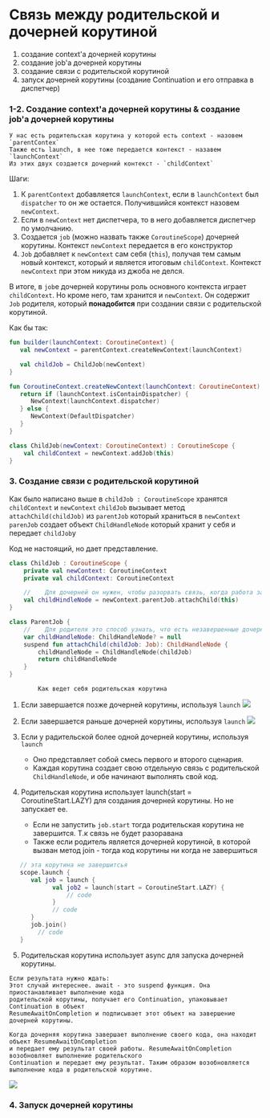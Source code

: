 # Связь между родительской и дочерней корутиной

1. создание context'а дочерней корутины
2. создание job'а дочерней корутины
3. создание связи с родительской корутиной
4. запуск дочерней корутины (создание Continuation и его отправка в диспетчер)

### 1-2. Создание context'а дочерней корутины & создание job'а дочерней корутины

    У нас есть родительская корутина у которой есть context - назовем `parentContex`
    Также есть launch, в нее тоже передается контекст - назавем `launchContext`
    Из этих двух создается дочерний контекст - `childContext`

Шаги:

1. К `parentContext` добавляется `launchContext`, если в `launchContext` был `dispatcher` то он же
   остается. Получившийся контекст назовем `newContext`.
2. Если в `newContext` нет диспетчера, то в него добавляется диспетчер по умолчанию.
3. Создается `job` (можно назвать также `CoroutineScope`) дочерней корутины. Контекст `newContext`
   передается в его конструктор
4. `Job` добавляет к `newContext` сам себя (`this`), получая тем самым новый контекст, который и
   является итоговым `childContext`. Контекст `newContext` при этом никуда из джоба не делся.

В итоге, в `job`е дочерней корутины роль основного контекста играет `childContext`. Но кроме него,
там хранится и `newContext`. Он содержит `Job` родителя, который **понадобится** при создании связи
с родительской корутиной.

 Как бы так:

```kotlin
fun builder(launchContext: CoroutineContext) {
   val newContext = parentContext.createNewContext(launchContext)

   val childJob = ChildJob(newContext)
}

fun CoroutineContext.createNewContext(launchContext: CoroutineContext): NewContext {
   return if (launchContext.isContainDispatcher) {
      NewContext(launchContext.dispatcher)
   } else {
      NewContext(DefaultDispatcher)
   }
}
```

```kotlin
class ChildJob(newContext: CoroutineContext) : CoroutineScope {
    val childContext = newContext.addJob(this)
}
```

### 3. Создание связи с родительской корутиной

Как было написано выше в `childJob : CoroutineScope` хранятся `childContext` и `newContext`
`childJob` вызывает метод `attachChild(childJob)` из `parentJob` который храниться в `newContext`
`parenJob` создает объект `ChildHandleNode` который хранит у себя и передает `childJob`у

Код не настоящий, но дает представление.

```kotlin
class ChildJob : CoroutineScope {
    private val newContext: CoroutineContext
    private val childContext: CoroutineContext

    //    Для дочерней он нужен, чтобы разорвать связь, когда работа завершена
    val childHindleNode = newContext.parentJob.attachChild(this)
}

class ParentJob {
    //    Для родителя это способ узнать, что есть незавершенные дочерние корутины. 
    var childHandleNode: ChildHandleNode? = null
    suspend fun attachChild(childJob: Job): ChildHandleNode {
        childHandleNode = ChildHandleNode(childJob)
        return childHandleNode
    }
}
```

            Как ведет себя родительская корутина

1. Если завершается позже дочерней корутины, используя `launch`
   ![](https://github.com/RustamSaga/Coroutines/blob/master/imageres/first%20.jpeg)
2. Если завершается раньше дочерней корутины, используя `launch`
   ![](https://github.com/RustamSaga/Coroutines/blob/master/imageres/second.jpeg)
3. Если у радительской более одной дочерней корутины, используя `launch`
    * Оно представляет собой смесь первого и второго сценария.
    * Каждая корутина создает свою отдельную связь с родительской `ChildHandleNode`, и обе начинают
      выполнять свой код.

4. Родительская корутина использует launch(start = CoroutineStart.LAZY) для создания дочерней
   корутины. Но не запускает ее.
    * Если не запустить `job.start` тогда родительская корутина не завершится. Т.к связь не будет
      разоравана
    * Также если родитель является дочерней корутиной, в которой вызван метод join - тогда код
      корутины ни когда не завершиться
```kotlin
   // эта корутина не завершитсья
   scope.launch {
      val job = launch {
            val job2 = launch(start = CoroutineStart.LAZY) {
                // code
            }        
            // code
      }
      job.join()
        // code
   }
```
   
5. Родительская корутина использует async для запуска дочерней корутины.
```
Если результата нужно ждать:
Этот случай интереснее. await - это suspend функция. Она приостанавливает выполнение кода 
родительской корутины, получает его Continuation, упаковывает Continuation в объект 
ResumeAwaitOnCompletion и подписывает этот объект на завершение дочерней корутины.

Когда дочерняя корутина завершает выполнение своего кода, она находит объект ResumeAwaitOnCompletion
и передает ему результат своей работы. ResumeAwaitOnCompletion возобновляет выполнение родительского 
Continuation и передает ему результат. Таким образом возобновляется выполнение кода в родительской корутине.
```

![](https://github.com/RustamSaga/Coroutines/blob/master/imageres/third.jpeg)

### 4. Запуск дочерней корутины
